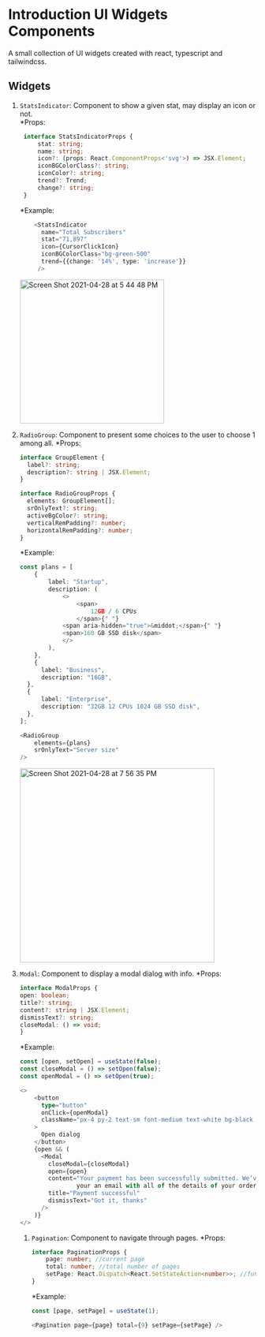 # Introduction UI Widgets Components

A small collection of UI widgets created with react, typescript and tailwindcss.

## Widgets

1. `StatsIndicator`: Component to show a given stat, may display an icon or not.\
    *Props:

   ```typescript
    interface StatsIndicatorProps { 
        stat: string;
        name: string;
        icon?: (props: React.ComponentProps<'svg'>) => JSX.Element;
        iconBGColorClass?: string;
        iconColor?: string;
        trend?: Trend;
        change?: string;
    }
    ```

    *Example:
    
    ```typescript
        <StatsIndicator
          name="Total Subscribers"
          stat="71,897"
          icon={CursorClickIcon}
          iconBGColorClass="bg-green-500"
          trend={{change: '14%', type: 'increase'}}
         />
    ```

   <img width="292" alt="Screen Shot 2021-04-28 at 5 44 48 PM" src="https://user-images.githubusercontent.com/17462829/116476592-6fff1880-a849-11eb-8694-dc0a440f3ded.png">

1. `RadioGroup`: Component to present some choices to the user to choose 1 among all.
    *Props:

    ```typescript
    interface GroupElement {
      label?: string;
      description?: string | JSX.Element;
    }

    interface RadioGroupProps {
      elements: GroupElement[];
      srOnlyText?: string;
      activeBgColor?: string;
      verticalRemPadding?: number;
      horizontalRemPadding?: number;
    }
    ```

    *Example:

    ```typescript
    const plans = [
        {
            label: "Startup",
            description: (
                <>
                    <span>
                        12GB / 6 CPUs
                    </span>{" "}
                <span aria-hidden="true">&middot;</span>{" "}
                <span>160 GB SSD disk</span>
                </>
            ),
        },
        {
          label: "Business",
          description: "16GB",
      },
      {
          label: "Enterprise",
          description: "32GB 12 CPUs 1024 GB SSD disk",
      },
    ];

    <RadioGroup 
        elements={plans}
        srOnlyText="Server size"
    />
    ```

   <img width="394" alt="Screen Shot 2021-04-28 at 7 56 35 PM" src="https://user-images.githubusercontent.com/17462829/116487106-3801d080-a85d-11eb-9791-e5e57168a957.png">

1. `Modal`: Component to display a modal dialog with info.
    *Props:

    ```typescript
    interface ModalProps {
    open: boolean;
    title?: string;
    content?: string | JSX.Element;
    dismissText?: string;
    closeModal: () => void;
    }
    ```

    *Example:

    ```typescript
    const [open, setOpen] = useState(false);
    const closeModal = () => setOpen(false);
    const openModal = () => setOpen(true);

    <>
        <button
          type="button"
          onClick={openModal}
          className="px-4 py-2 text-sm font-medium text-white bg-black rounded-md bg-opacity-20 hover:bg-opacity-30 focus:outline-none focus-visible:ring-2 focus-visible:ring-white focus-visible:ring-opacity-75"
        >
          Open dialog
        </button>
        {open && (
          <Modal
            closeModal={closeModal}
            open={open}
            content="Your payment has been successfully submitted. We’ve sent
                    your an email with all of the details of your order."
            title="Payment successful"
            dismissText="Got it, thanks"
          />
        )}
    </>
    ```

    1. `Pagination`: Component to navigate through pages.
        *Props:

        ```typescript
        interface PaginationProps {
            page: number; //current page
            total: number; //total number of pages
            setPage: React.Dispatch<React.SetStateAction<number>>; //function to update current page
        }
        ```

        *Example:

        ```typescript
        const [page, setPage] = useState(1);
        
        <Pagination page={page} total={9} setPage={setPage} />
        ```
        
